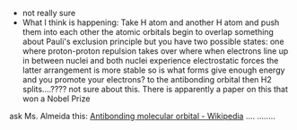  - not really sure
 - What I think is happening:
   Take H atom and another H atom and push them into each other
   the atomic orbitals begin to overlap
	   something about Pauli's exclusion principle but you have two possible states:
	   one where proton-proton repulsion takes over
	   where when electrons line up in between nuclei and both nuclei experience electrostatic forces
	   the latter arrangement is more stable so is what forms
	   give enough energy and you promote your electrons? to the antibonding orbital
	   then H2 splits....????
	   not sure about this. There is apparently a paper on this that won a Nobel Prize



ask Ms. Almeida this: [Antibonding molecular orbital - Wikipedia](https://en.wikipedia.org/wiki/Antibonding_molecular_orbital)
....
........
